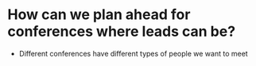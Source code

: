# How can we plan ahead for conferences where leads can be?

- Different conferences have different types of people we want to meet